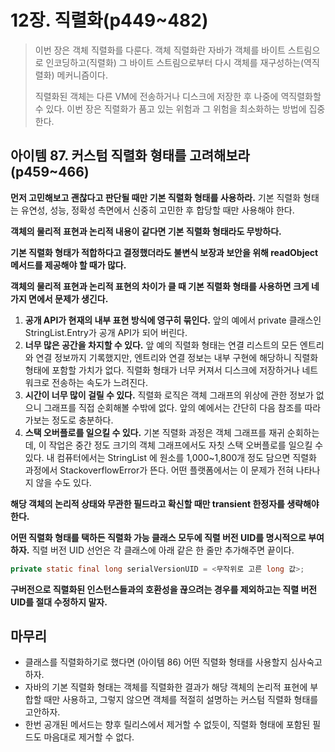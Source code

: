 # 12장. 직렬화(p449~482)

> 이번 장은 객체 직렬화를 다룬다. 객체 직렬화란 자바가 객체를 바이트 스트림으로 인코딩하고(직렬화) 그 바이트 스트림으로부터 다시 객체를 재구성하는(역직렬화) 메커니즘이다.
>
> 직렬화된 객체는 다른 VM에 전송하거나 디스크에 저장한 후 나중에 역직렬화할 수 있다. 이번 장은 직렬화가 품고 있는 위험과 그 위험을 최소화하는 방법에 집중한다.

## 아이템 87. 커스텀 직렬화 형태를 고려해보라(p459~466)

**먼저 고민해보고 괜찮다고 판단될 때만 기본 직렬화 형태를 사용하라.** 기본 직렬화 형태는 유연성, 성능, 정확성 측면에서 신중히 고민한 후 합당할 때만 사용해야 한다. 

**객체의 물리적 표현과 논리적 내용이 같다면 기본 직렬화 형태라도 무방하다.**  

**기본 직렬화 형태가 적합하다고 결정했더라도 불변식 보장과 보안을 위해 readObject 메서드를 제공해야 할 때가 많다.**

**객체의 물리적 표현과 논리적 표현의 차이가 클 때 기본 직렬화 형태를 사용하면 크게 네 가지 면에서 문제가 생긴다.**

1. **공개 API가 현재의 내부 표현 방식에 영구히 묶인다.** 앞의 예에서 private 클래스인 StringList.Entry가 공개 API가 되어 버린다.
2. **너무 많은 공간을 차지할 수 있다.** 앞 예의 직렬화 형태는 연결 리스트의 모든 엔트리와 연결 정보까지 기록했지만, 엔트리와 연결 정보는 내부 구현에 해당하니 직렬화 형태에 포함할 가치가 없다. 직렬화 형태가 너무 커져서 디스크에 저장하거나 네트워크로 전송하는 속도가 느려진다.
3. **시간이 너무 많이 걸릴 수 있다.** 직렬화 로직은 객체 그래프의 위상에 관한 정보가 없으니 그래프를 직접 순회해볼 수밖에 없다. 앞의 예에서는 간단히 다음 참조를 따라 가보는 정도로 충분하다.
4. **스택 오버플로를 일으킬 수 있다.** 기본 직렬화 과정은 객체 그래프를 재귀 순회하는데, 이 작업은 중간 정도 크기의 객체 그래프에서도 자칫 스택 오버플로를 일으킬 수 있다. 내 컴퓨터에서는 StringList 에 원소를 1,000~1,800개 정도 담으면 직렬화 과정에서 StackoverflowError가 뜬다. 어떤 플랫폼에서는 이 문제가 전혀 나타나지 않을 수도 있다.

**해당 객체의 논리적 상태와 무관한 필드라고 확신할 때만 transient 한정자를 생략해야 한다.**

**어떤 직렬화 형태를 택하든 직렬화 가능 클래스 모두에 직렬 버전 UID를 명시적으로 부여하자.** 직렬 버전 UID 선언은 각 클래스에 아래 같은 한 줄만 추가해주면 끝이다.

```java
private static final long serialVersionUID = <무작위로 고른 long 값>;
```

**구버전으로 직렬화된 인스턴스들과의 호환성을 끊으려는 경우를 제외하고는 직렬 버전 UID를 절대 수정하지 말자.**

## 마무리

- 클래스를 직렬화하기로 했다면 (아이템 86) 어떤 직렬화 형태를 사용할지 심사숙고하자.
- 자바의 기본 직렬화 형태는 객체를 직렬화한 결과가 해당 객체의 논리적 표현에 부합할 때만 사용하고, 그렇지 않으면 객체를 적절히 설명하는 커스텀 직렬화 형태를 고안하자.
- 한번 공개된 메서드는 향후 릴리스에서 제거할 수 없듯이, 직렬화 형태에 포함된 필드도 마음대로 제거할 수 없다. 


